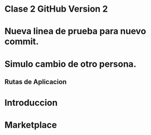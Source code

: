 # Clase 2 GitHub Version 2
# Nueva linea de prueba para nuevo commit.
# Simulo cambio de otro persona.

## Rutas de Aplicacion
# Introduccion
# Marketplace
